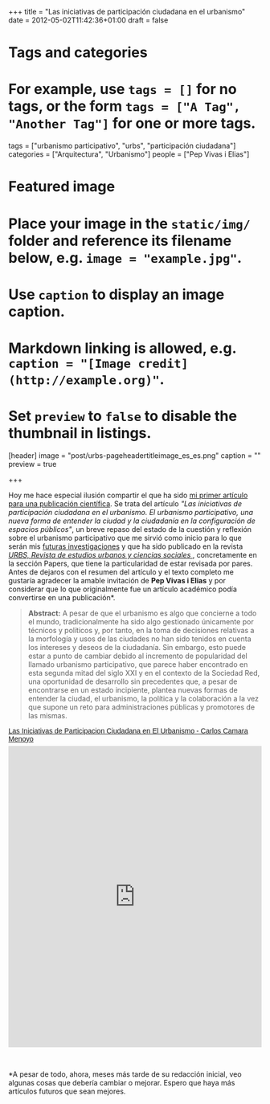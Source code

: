 +++
title = "Las iniciativas de participación ciudadana en el urbanismo"
date = 2012-05-02T11:42:36+01:00
draft = false

# Tags and categories
# For example, use `tags = []` for no tags, or the form `tags = ["A Tag", "Another Tag"]` for one or more tags.
tags = ["urbanismo participativo", "urbs", "participación ciudadana"]
categories = ["Arquitectura", "Urbanismo"]
people = ["Pep Vivas i Elias"]

# Featured image
# Place your image in the `static/img/` folder and reference its filename below, e.g. `image = "example.jpg"`.
# Use `caption` to display an image caption.
#   Markdown linking is allowed, e.g. `caption = "[Image credit](http://example.org)"`.
# Set `preview` to `false` to disable the thumbnail in listings.
[header]
image = "post/urbs-pageheadertitleimage_es_es.png"
caption = ""
preview = true

+++
<p>Hoy me hace especial ilusión compartir el que ha sido <a href="http://nevada.ual.es:81/urbs/index.php/urbs/article/view/camara_menoyo">mi primer artículo para una publicación científica</a>. Se trata del artículo <em>"Las iniciativas de participación ciudadana en el urbanismo. El urbanismo participativo, una nueva forma de entender la ciudad y la ciudadanía en la configuración de espacios públicos"</em>, un breve repaso del estado de la cuestión y reflexión sobre el urbanismo participativo que me sirvió como inicio para lo que serán mis <a href="http://carloscamara.es/blog/2012/04/03/trabajo-final-de-master-urbanismo-y-participacion-ciudadana">futuras investigaciones</a> y que ha sido publicado en la revista <a href="http://nevada.ual.es:81/urbs/index.php/urbs/index"><em>URBS, Revista de estudios urbanos y ciencias sociales </em></a>, concretamente en la sección Papers, que tiene la particularidad de estar revisada por pares. Antes de dejaros con el resumen del artículo y el texto completo me gustaría agradecer la amable invitación de <strong>Pep Vivas i Elias</strong> y por considerar que lo que originalmente fue un artículo académico podía convertirse en una publicación*.</p><blockquote><p><strong>Abstract:</strong> <span class="truncated_text"><span class="truncated_long" style=""><span class="notranslate">A pesar de que el urbanismo es algo que concierne a todo el mundo, tradicionalmente ha sido algo gestionado únicamente por técnicos y políticos y, por tanto, en la toma de decisiones relativas a la morfología y usos de las ciudades no han sido tenidos en cuenta los intereses y deseos de la ciudadanía. Sin embargo, esto puede estar a punto de cambiar debido al incremento de popularidad del llamado urbanismo participativo, que parece haber encontrado en esta segunda mitad del siglo XXI y en el contexto de la Sociedad Red, una oportunidad de desarrollo sin precedentes que, a pesar de encontrarse en un estado incipiente, plantea nuevas formas de entender la ciudad, el urbanismo, la política y la colaboración a la vez que supone un reto para administraciones públicas y promotores de las mismas.</span></span></span></p></blockquote><p><!--break--><a href="http://www.scribd.com/doc/92077879/Las-Iniciativas-de-Participacion-Ciudadana-en-El-Urbanismo-Carlos-Camara-Menoyo" style="margin: 12px auto 6px auto; font-family: Helvetica,Arial,Sans-serif; font-style: normal; font-variant: normal; font-weight: normal; font-size: 14px; line-height: normal; font-size-adjust: none; font-stretch: normal; -x-system-font: none; display: block; text-decoration: underline;" title="View Las Iniciativas de Participacion Ciudadana en El Urbanismo - Carlos Camara Menoyo on Scribd">Las Iniciativas de Participacion Ciudadana en El Urbanismo - Carlos Camara Menoyo</a><iframe class="scribd_iframe_embed" data-aspect-ratio="0.706697459584296" data-auto-height="true" id="doc_13056" scrolling="no" src="http://www.scribd.com/embeds/92077879/content?start_page=1&amp;view_mode=list&amp;access_key=key-1czro5exu61v0rbx8awf" frameborder="0" height="600" width="100%"></iframe></p><p>&nbsp;</p><p>*A pesar de todo, ahora, meses más tarde de su redacción inicial, veo algunas cosas que debería cambiar o mejorar. Espero que haya más artículos futuros que sean mejores.</p>
